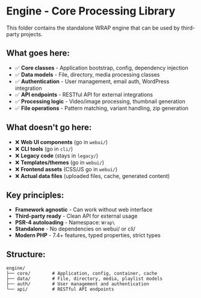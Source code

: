 # Engine - Core Processing Library

This folder contains the standalone WRAP engine that can be used by third-party projects.

## What goes here:
- ✅ **Core classes** - Application bootstrap, config, dependency injection
- ✅ **Data models** - File, directory, media processing classes  
- ✅ **Authentication** - User management, email auth, WordPress integration
- ✅ **API endpoints** - RESTful API for external integrations
- ✅ **Processing logic** - Video/image processing, thumbnail generation
- ✅ **File operations** - Pattern matching, variant handling, zip generation

## What doesn't go here:
- ❌ **Web UI components** (go in `webui/`)
- ❌ **CLI tools** (go in `cli/`)
- ❌ **Legacy code** (stays in `legacy/`)
- ❌ **Templates/themes** (go in `webui/`)
- ❌ **Frontend assets** (CSS/JS go in `webui/`)
- ❌ **Actual data files** (uploaded files, cache, generated content)

## Key principles:
- **Framework agnostic** - Can work without web interface
- **Third-party ready** - Clean API for external usage  
- **PSR-4 autoloading** - Namespace: `Wrap\`
- **Standalone** - No dependencies on webui/ or cli/
- **Modern PHP** - 7.4+ features, typed properties, strict types

## Structure:
```
engine/
├── core/        # Application, config, container, cache
├── data/        # File, directory, media, playlist models
├── auth/        # User management and authentication
└── api/         # RESTful API endpoints
```
